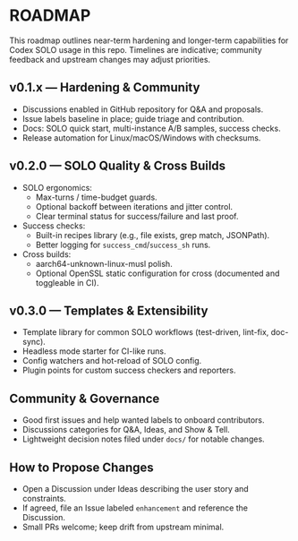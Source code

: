# ROADMAP

This roadmap outlines near-term hardening and longer-term capabilities for Codex SOLO usage in this repo. Timelines are indicative; community feedback and upstream changes may adjust priorities.

## v0.1.x — Hardening & Community
- Discussions enabled in GitHub repository for Q&A and proposals.
- Issue labels baseline in place; guide triage and contribution.
- Docs: SOLO quick start, multi-instance A/B samples, success checks.
- Release automation for Linux/macOS/Windows with checksums.

## v0.2.0 — SOLO Quality & Cross Builds
- SOLO ergonomics:
  - Max-turns / time-budget guards.
  - Optional backoff between iterations and jitter control.
  - Clear terminal status for success/failure and last proof.
- Success checks:
  - Built-in recipes library (e.g., file exists, grep match, JSONPath).
  - Better logging for `success_cmd`/`success_sh` runs.
- Cross builds:
  - aarch64-unknown-linux-musl polish.
  - Optional OpenSSL static configuration for cross (documented and toggleable in CI).

## v0.3.0 — Templates & Extensibility
- Template library for common SOLO workflows (test-driven, lint-fix, doc-sync).
- Headless mode starter for CI-like runs.
- Config watchers and hot-reload of SOLO config.
- Plugin points for custom success checkers and reporters.

## Community & Governance
- Good first issues and help wanted labels to onboard contributors.
- Discussions categories for Q&A, Ideas, and Show & Tell.
- Lightweight decision notes filed under `docs/` for notable changes.

## How to Propose Changes
- Open a Discussion under Ideas describing the user story and constraints.
- If agreed, file an Issue labeled `enhancement` and reference the Discussion.
- Small PRs welcome; keep drift from upstream minimal.

